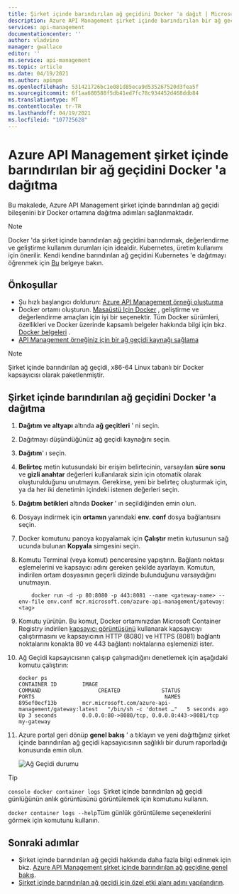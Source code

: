 ```yaml
---
title: Şirket içinde barındırılan ağ geçidini Docker 'a dağıt | Microsoft Docs
description: Azure API Management şirket içinde barındırılan bir ağ geçidi bileşenini Docker 'a dağıtmayı öğrenin
services: api-management
documentationcenter: ''
author: vladvino
manager: gwallace
editor: ''
ms.service: api-management
ms.topic: article
ms.date: 04/19/2021
ms.author: apimpm
ms.openlocfilehash: 531421726bc1e081d85eca9d535267520d3fea5f
ms.sourcegitcommit: 6f1aa680588f5db41ed7fc78c934452d468ddb84
ms.translationtype: MT
ms.contentlocale: tr-TR
ms.lasthandoff: 04/19/2021
ms.locfileid: "107725628"
---
```

# <a name="deploy-an-azure-api-management-self-hosted-gateway-to-docker"></a>Azure API Management şirket içinde barındırılan bir ağ geçidini Docker 'a dağıtma

Bu makalede, Azure API Management şirket içinde barındırılan ağ geçidi bileşenini bir Docker ortamına dağıtma adımları sağlanmaktadır.

> [!NOTE]
> Docker 'da şirket içinde barındırılan ağ geçidini barındırmak, değerlendirme ve geliştirme kullanım durumları için idealdir. Kubernetes, üretim kullanımı için önerilir. Kendi kendine barındırılan ağ geçidini Kubernetes 'e dağıtmayı öğrenmek için [Bu](how-to-deploy-self-hosted-gateway-kubernetes.md) belgeye bakın.

## <a name="prerequisites"></a>Önkoşullar

- Şu hızlı başlangıcı doldurun: [Azure API Management örneği oluşturma](get-started-create-service-instance.md)
- Docker ortamı oluşturun. [Masaüstü Için Docker](https://www.docker.com/products/docker-desktop) , geliştirme ve değerlendirme amaçları için iyi bir seçenektir. Tüm Docker sürümleri, özellikleri ve Docker üzerinde kapsamlı belgeler hakkında bilgi için bkz. [Docker belgeleri](https://docs.docker.com) .
- [API Management örneğiniz için bir ağ geçidi kaynağı sağlama](api-management-howto-provision-self-hosted-gateway.md)

> [!NOTE]
> Şirket içinde barındırılan ağ geçidi, x86-64 Linux tabanlı bir Docker kapsayıcısı olarak paketlenmiştir.

## <a name="deploy-the-self-hosted-gateway-to-docker"></a>Şirket içinde barındırılan ağ geçidini Docker 'a dağıtma

1. **Dağıtım ve altyapı** altında **ağ geçitleri** ' ni seçin.
2. Dağıtmayı düşündüğünüz ağ geçidi kaynağını seçin.
3. **Dağıtım**' ı seçin.
4. **Belirteç** metin kutusundaki bir erişim belirtecinin, varsayılan **süre sonu** ve **gizli anahtar** değerleri kullanılarak sizin için otomatik olarak oluşturulduğunu unutmayın. Gerekirse, yeni bir belirteç oluşturmak için, ya da her iki denetimin içindeki istenen değerleri seçin.
5. **Dağıtım betikleri** altında **Docker** ' ın seçildiğinden emin olun.
6. Dosyayı indirmek için **ortamın** yanındaki **env. conf** dosya bağlantısını seçin.
7. Docker komutunu panoya kopyalamak için **Çalıştır** metin kutusunun sağ ucunda bulunan **Kopyala** simgesini seçin.
8. Komutu Terminal (veya komut) penceresine yapıştırın. Bağlantı noktası eşlemelerini ve kapsayıcı adını gereken şekilde ayarlayın. Komutun, indirilen ortam dosyasının geçerli dizinde bulunduğunu varsaydığını unutmayın.
   ```
       docker run -d -p 80:8080 -p 443:8081 --name <gateway-name> --env-file env.conf mcr.microsoft.com/azure-api-management/gateway:<tag>
   ```
9. Komutu yürütün. Bu komut, Docker ortamınızdan Microsoft Container Registry indirilen [kapsayıcı görüntüsünü](https://aka.ms/apim/sputnik/dhub) kullanarak kapsayıcıyı çalıştırmasını ve kapsayıcının HTTP (8080) ve HTTPS (8081) bağlantı noktalarını konakta 80 ve 443 bağlantı noktalarına eşlemenizi ister.
10. Ağ Geçidi kapsayıcısının çalışıp çalışmadığını denetlemek için aşağıdaki komutu çalıştırın:
    ```console
    docker ps
    CONTAINER ID        IMAGE                                                 COMMAND                  CREATED             STATUS              PORTS                                         NAMES
    895ef0ecf13b        mcr.microsoft.com/azure-api-management/gateway:latest   "/bin/sh -c 'dotnet …"   5 seconds ago       Up 3 seconds        0.0.0.0:80->8080/tcp, 0.0.0.0:443->8081/tcp   my-gateway
    ```
10. Azure portal geri dönüp **genel bakış** ' a tıklayın ve yeni dağıttığınız şirket içinde barındırılan ağ geçidi kapsayıcısının sağlıklı bir durum raporladığı konusunda emin olun.

    ![Ağ Geçidi durumu](media/how-to-deploy-self-hosted-gateway-docker/status.png)

> [!TIP]
> <code>console docker container logs <gateway-name></code>Şirket içinde barındırılan ağ geçidi günlüğünün anlık görüntüsünü görüntülemek için komutunu kullanın.
>
> <code>docker container logs --help</code>Tüm günlük görüntüleme seçeneklerini görmek için komutunu kullanın.

## <a name="next-steps"></a>Sonraki adımlar

* Şirket içinde barındırılan ağ geçidi hakkında daha fazla bilgi edinmek için bkz. [Azure API Management şirket içinde barındırılan ağ geçidine genel bakış](self-hosted-gateway-overview.md).
* [Şirket içinde barındırılan ağ geçidi için özel etki alanı adını yapılandırın](api-management-howto-configure-custom-domain-gateway.md).
